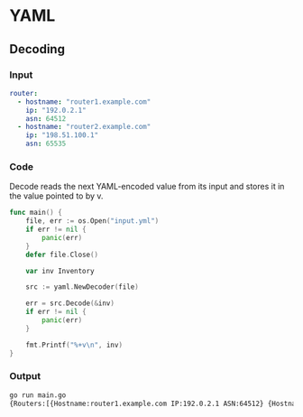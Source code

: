 # YAML

## Decoding

### Input
```yaml
router:
  - hostname: "router1.example.com"
    ip: "192.0.2.1"
    asn: 64512
  - hostname: "router2.example.com"
    ip: "198.51.100.1"
    asn: 65535
```

### Code
Decode reads the next YAML-encoded value from its input and stores it in the value pointed to by v.

```go
func main() {
	file, err := os.Open("input.yml")
	if err != nil {
		panic(err)
	}
	defer file.Close()

	var inv Inventory

	src := yaml.NewDecoder(file)

	err = src.Decode(&inv)
	if err != nil {
		panic(err)
	}

	fmt.Printf("%+v\n", inv)
}
```

### Output
```bash
go run main.go 
{Routers:[{Hostname:router1.example.com IP:192.0.2.1 ASN:64512} {Hostname:router2.example.com IP:198.51.100.1 ASN:65535}]}
```